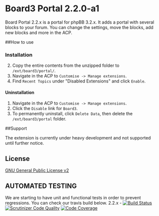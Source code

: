 # Board3 Portal 2.2.0-a1

Board Portal 2.2.x is a portal for phpBB 3.2.x. It adds a portal with several blocks to your forum.
You can change the settings, move the blocks, add new blocks and more in the ACP.

##How to use
  
### Installation
2. Copy the entire contents from the unzipped folder to `/ext/board3/portal/`.
3. Navigate in the ACP to `Customise -> Manage extensions`.
4. Find `Recent Topics` under "Disabled Extensions" and click `Enable`.

#### Uninstallation
1. Navigate in the ACP to `Customise -> Manage extensions`.
2. Click the `Disable` link for `Board3`.
3. To permanently uninstall, click `Delete Data`, then delete the `/ext/board3/portal` folder. 

##Support

The extension is currently under heavy development and not supported until further notice.

## License
[GNU General Public License v2](http://opensource.org/licenses/GPL-2.0)

## AUTOMATED TESTING

We are starting to have unit and functional tests in order to prevent regressions. You can check our travis build below.
2.2.x - [![Build Status](https://travis-ci.org/Sajaki/Board3-Portal.svg?branch=develop32)](https://travis-ci.org/Sajaki/Board3-Portal)
[![Scrutinizer Code Quality](https://scrutinizer-ci.com/g/Sajaki/Board3-Portal/badges/quality-score.png?b=2.1.x)](https://scrutinizer-ci.com/g/board3/Board3-Portal/?branch=develop32)
[![Code Coverage](https://scrutinizer-ci.com/g/board3/Board3-Portal/badges/coverage.png?b=2.1.x)](https://scrutinizer-ci.com/g/Sajaki/Board3-Portal/?branch=develop32)

